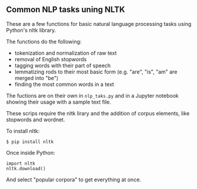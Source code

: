 ## Common NLP tasks uning NLTK

These are a few functions for basic natural language processing tasks using Python's nltk library.

The functions do the following:

* tokenization and normalization of raw text
* removal of English stopwords
* tagging words with their part of speech
* lemmatizing rods to their most basic form (e.g. "are", "is", "am" are merged into "be")
* finding the most common words in a text

The fuctions are on their own in `nlp_taks.py` and in a Jupyter notebook showing their usage with a sample text file.

These scrips require the nltk lirary and the addition of corpus elements, like stopwords and wordnet.

To install nltk:

`$ pip install nltk`

Once inside Python:

    import nltk
    nltk.download()
    
And select "popular corpora" to get everything at once.